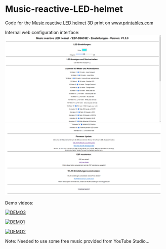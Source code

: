 # Music-reactive-LED-helmet

Code for the <a href="https://www.printables.com/de/model/262523-music-reactive-led-helmet">Music reactive LED helmet</a> 3D print on <a href="https://www.printables.com">www.printables.com</a>

Internal web configuration interface:
<img src="./Images/1.png">
<img src="./Images/2.png">

Demo videos:

[![DEMO3](https://img.youtube.com/vi/2noDDvXqafo/0.jpg)](https://www.youtube.com/embed/2noDDvXqafo)

[![DEMO1](https://img.youtube.com/vi/3Vyis5MzDm0/0.jpg)](https://www.youtube.com/embed/3Vyis5MzDm0)

[![DEMO2](https://img.youtube.com/vi/9GnU1FROjfU/0.jpg)](https://www.youtube.com/watch?v=9GnU1FROjfU)

Note: Needed to use some free music provided from YouTube Studio…
